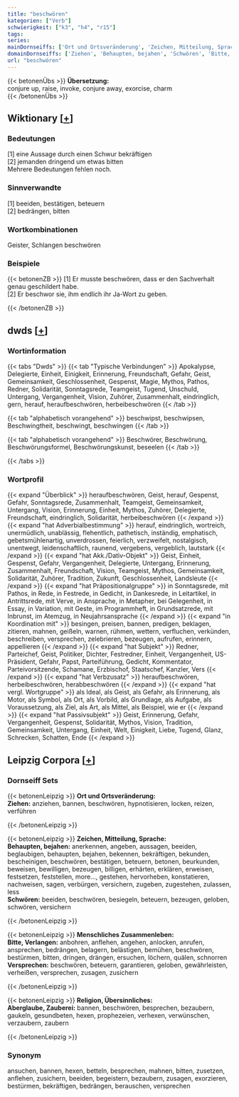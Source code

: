 ```yaml
---
title: "beschwören"
kategorien: ["Verb"]
schwierigkeit: ["k3", "h4", "r15"]
tags:
series:
mainDornseiffs: ['Ort und Ortsveränderung', 'Zeichen, Mitteilung, Sprache', 'Menschliches Zusammenleben', 'Religion, Übersinnliches']
domainDornseiffs: ['Ziehen', 'Behaupten, bejahen', 'Schwören', 'Bitte, Verlangen', 'Versprechen', 'Aberglaube, Zauberei']
url: "beschwören"
---
```


{{< betonenÜbs >}}
**Übersetzung:**  
conjure up, raise, invoke, conjure away, exorcise, charm  
{{< /betonenÜbs >}}

## Wiktionary [[+](https://de.wiktionary.org/wiki/beschwören)]

### Bedeutungen
[1] eine Aussage durch einen Schwur bekräftigen  
[2] jemanden dringend um etwas bitten  
Mehrere Bedeutungen fehlen noch.  

### Sinnverwandte
[1] beeiden, bestätigen, beteuern  
[2] bedrängen, bitten  

### Wortkombinationen
Geister, Schlangen beschwören  

### Beispiele
{{< betonenZB >}}
[1] Er musste beschwören, dass er den Sachverhalt genau geschildert habe.  
[2] Er beschwor sie, ihm endlich ihr Ja-Wort zu geben.  

{{< /betonenZB >}}


## dwds [[+](https://www.dwds.de/wb/beschwören)]

### Wortinformation
{{< tabs "Dwds" >}}
{{< tab "Typische Verbindungen" >}}
Apokalypse, Delegierte, Einheit, Einigkeit, Erinnerung, Freundschaft, Gefahr, Geist, Gemeinsamkeit, Geschlossenheit, Gespenst, Magie, Mythos, Pathos, Redner, Solidarität, Sonntagsrede, Teamgeist, Tugend, Unschuld, Untergang, Vergangenheit, Vision, Zuhörer, Zusammenhalt, eindringlich, gern, herauf, heraufbeschwören, herbeibeschwören
{{< /tab >}}

{{< tab "alphabetisch vorangehend" >}}
beschwipst, beschwipsen, Beschwingtheit, beschwingt, beschwingen
{{< /tab >}}

{{< tab "alphabetisch vorangehend" >}}
Beschwörer, Beschwörung, Beschwörungsformel, Beschwörungskunst, beseelen
{{< /tab >}}

{{< /tabs >}}

### Wortprofil
{{< expand "Überblick" >}} heraufbeschwören, Geist, herauf, Gespenst, Gefahr, Sonntagsrede, Zusammenhalt, Teamgeist, Gemeinsamkeit, Untergang, Vision, Erinnerung, Einheit, Mythos, Zuhörer, Delegierte, Freundschaft, eindringlich, Solidarität, herbeibeschwören {{< /expand >}}
{{< expand "hat Adverbialbestimmung" >}} herauf, eindringlich, wortreich, unermüdlich, unablässig, flehentlich, pathetisch, inständig, emphatisch, gebetsmühlenartig, unverdrossen, feierlich, verzweifelt, nostalgisch, unentwegt, leidenschaftlich, raunend, vergebens, vergeblich, lautstark {{< /expand >}}
{{< expand "hat Akk./Dativ-Objekt" >}} Geist, Einheit, Gespenst, Gefahr, Vergangenheit, Delegierte, Untergang, Erinnerung, Zusammenhalt, Freundschaft, Vision, Teamgeist, Mythos, Gemeinsamkeit, Solidarität, Zuhörer, Tradition, Zukunft, Geschlossenheit, Landsleute {{< /expand >}}
{{< expand "hat Präpositionalgruppe" >}} in Sonntagsrede, mit Pathos, in Rede, in Festrede, in Gedicht, in Dankesrede, in Leitartikel, in Antrittsrede, mit Verve, in Ansprache, in Metapher, bei Gelegenheit, in Essay, in Variation, mit Geste, im Programmheft, in Grundsatzrede, mit Inbrunst, im Atemzug, in Neujahrsansprache {{< /expand >}}
{{< expand "in Koordination mit" >}} besingen, preisen, bannen, predigen, beklagen, zitieren, mahnen, geißeln, warnen, rühmen, wettern, verfluchen, verkünden, beschreiben, versprechen, zelebrieren, bezeugen, aufrufen, erinnern, appellieren {{< /expand >}}
{{< expand "hat Subjekt" >}} Redner, Parteichef, Geist, Politiker, Dichter, Festredner, Einheit, Vergangenheit, US-Präsident, Gefahr, Papst, Parteiführung, Gedicht, Kommentator, Parteivorsitzende, Schamane, Erzbischof, Staatschef, Kanzler, Vers {{< /expand >}}
{{< expand "hat Verbzusatz" >}} heraufbeschwören, herbeibeschwören, herabbeschwören {{< /expand >}}
{{< expand "hat vergl. Wortgruppe" >}} als Ideal, als Geist, als Gefahr, als Erinnerung, als Motor, als Symbol, als Ort, als Vorbild, als Grundlage, als Aufgabe, als Voraussetzung, als Ziel, als Art, als Mittel, als Beispiel, wie er {{< /expand >}}
{{< expand "hat Passivsubjekt" >}} Geist, Erinnerung, Gefahr, Vergangenheit, Gespenst, Solidarität, Mythos, Vision, Tradition, Gemeinsamkeit, Untergang, Einheit, Welt, Einigkeit, Liebe, Tugend, Glanz, Schrecken, Schatten, Ende {{< /expand >}}

## Leipzig Corpora [[+](https://corpora.uni-leipzig.de/en/res?word=beschwören&corpusId=deu_newscrawl-public_2018)]

### Dornseiff Sets
{{< betonenLeipzig >}}
**Ort und Ortsveränderung:**  
**Ziehen:** anziehen, bannen, beschwören, hypnotisieren, locken, reizen, verführen  

{{< /betonenLeipzig >}}


{{< betonenLeipzig >}}
**Zeichen, Mitteilung, Sprache:**  
**Behaupten, bejahen:** anerkennen, angeben, aussagen, beeiden, beglaubigen, behaupten, bejahen, bekennen, bekräftigen, bekunden, bescheinigen, beschwören, bestätigen, beteuern, betonen, beurkunden, beweisen, bewilligen, bezeugen, billigen, erhärten, erklären, erweisen, festsetzen, feststellen, more..., gestehen, hervorheben, konstatieren, nachweisen, sagen, verbürgen, versichern, zugeben, zugestehen, zulassen, less  
**Schwören:** beeiden, beschwören, besiegeln, beteuern, bezeugen, geloben, schwören, versichern  

{{< /betonenLeipzig >}}


{{< betonenLeipzig >}}
**Menschliches Zusammenleben:**  
**Bitte, Verlangen:** anbohren, anflehen, angehen, anlocken, anrufen, ansprechen, bedrängen, belagern, belästigen, bemühen, beschwören, bestürmen, bitten, dringen, drängen, ersuchen, löchern, quälen, schnorren  
**Versprechen:** beschwören, beteuern, garantieren, geloben, gewährleisten, verheißen, versprechen, zusagen, zusichern  

{{< /betonenLeipzig >}}


{{< betonenLeipzig >}}
**Religion, Übersinnliches:**  
**Aberglaube, Zauberei:** bannen, beschwören, besprechen, bezaubern, gaukeln, gesundbeten, hexen, prophezeien, verhexen, verwünschen, verzaubern, zaubern  

{{< /betonenLeipzig >}}

### Synonym
ansuchen, bannen, hexen, betteln, besprechen, mahnen, bitten, zusetzen, anflehen, zusichern, beeiden, begeistern, bezaubern, zusagen, exorzieren, bestürmen, bekräftigen, bedrängen, berauschen, versprechen

